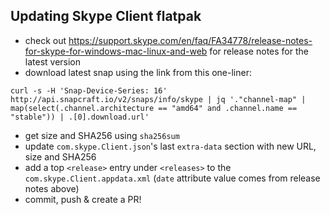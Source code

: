 ## Updating Skype Client flatpak

* check out https://support.skype.com/en/faq/FA34778/release-notes-for-skype-for-windows-mac-linux-and-web for release notes for the latest version
* download latest snap using the link from this one-liner:
```
curl -s -H 'Snap-Device-Series: 16' http://api.snapcraft.io/v2/snaps/info/skype | jq '."channel-map" | map(select(.channel.architecture == "amd64" and .channel.name == "stable")) | .[0].download.url'
```
* get size and SHA256 using `sha256sum`
* update `com.skype.Client.json`'s  last `extra-data` section with new URL, size and SHA256
* add a top `<release>` entry under `<releases>` to the `com.skype.Client.appdata.xml` (`date` attribute value comes from release notes above)
* commit, push & create a PR!
